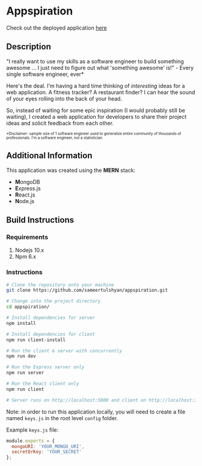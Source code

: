 # Appspiration

Check out the deployed application [here](https://morning-headland-55481.herokuapp.com/)

## Description

"I really want to use my skills as a software engineer to build something awesome ... I just need to figure out what 'something awesome' is!" - Every single software engineer, ever\* 

Here's the deal. I'm having a hard time thinking of *interesting* ideas for a web application. A fitness tracker? A restaurant finder? I can hear the sound of your eyes rolling into the back of your head. 

So, instead of waiting for some epic inspiration (I would probably still be waiting), I created a web application for developers to share their project ideas and solicit feedback from each other.  

<sub><sup>\*Disclaimer- sample size of 1 software engineer used to generalize entire community of thousands of professionals. I'm a software engineer, not a statistician.</sup></sub>

## Additional Information

This application was created using the **MERN** stack:
- **M**ongoDB
- **E**xpress.js
- **R**eact.js
- **N**ode.js

## Build Instructions

### Requirements
1. Nodejs 10.x
2. Npm 6.x

### Instructions

```bash
# Clone the repository onto your machine
git clone https://github.com/sameertulshyan/appspiration.git

# Change into the project directory
cd appspiration/

# Install dependencies for server
npm install

# Install dependencies for client
npm run client-install

# Run the client & server with concurrently
npm run dev

# Run the Express server only
npm run server

# Run the React client only
npm run client

# Server runs on http://localhost:5000 and client on http://localhost:3000
```

Note: in order to run this application locally, you will need to create a file named `keys.js` in the root level `config` folder.

Example `keys.js` file:

```js
module.exports = {
  mongoURI: 'YOUR_MONGO_URI',
  secretOrKey: 'YOUR_SECRET'
};
```
